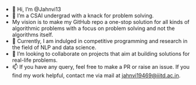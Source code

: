- 👋 Hi, I’m @Jahnvi13
- 👀  I’m a CSAI undergrad with a knack for problem solving. 
- My vision is to make my GitHub repo a one-stop solution for all kinds of algorithmic problems with a focus on problem solving and not the algorithms itself.     
- 🌱 Currently, I am indulged in competitive programming and research in the field of NLP and data science.
- 💞️ I’m looking to collaborate on projects that aim at building solutions for real-life problems.  
- 📫 If you have any query, feel free to make a PR or raise an issue.
If you find my work helpful, contact me via mail at jahnvi19469@iiitd.ac.in.


<!---
Jahnvi13/Jahnvi13 is a ✨ special ✨ repository because its `README.md` (this file) appears on your GitHub profile.
You can click the Preview link to take a look at your changes.
--->
